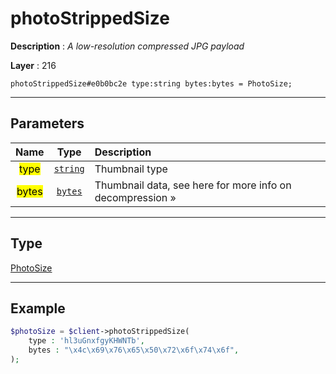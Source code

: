 # photoStrippedSize

**Description** : *A low\-resolution compressed JPG payload*

**Layer** : 216

```tl
photoStrippedSize#e0b0bc2e type:string bytes:bytes = PhotoSize;
```

---

## Parameters

| Name | Type | Description |
| :---: | :---: | :--- |
| <mark>type</mark> | [`string`](type/string) | Thumbnail type |
| <mark>bytes</mark> | [`bytes`](type/bytes) | Thumbnail data, see here for more info on decompression » |

---

## Type

[PhotoSize](type/PhotoSize)

---

## Example

```php
$photoSize = $client->photoStrippedSize(
	type : 'hl3uGnxfgyKHWNTb',
	bytes : "\x4c\x69\x76\x65\x50\x72\x6f\x74\x6f",
);
```